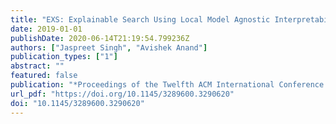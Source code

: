 ```yaml
---
title: "EXS: Explainable Search Using Local Model Agnostic Interpretability"
date: 2019-01-01
publishDate: 2020-06-14T21:19:54.799236Z
authors: ["Jaspreet Singh", "Avishek Anand"]
publication_types: ["1"]
abstract: ""
featured: false
publication: "*Proceedings of the Twelfth ACM International Conference on Web Search and Data Mining, WSDM 2019, Melbourne, VIC, Australia, February 11-15, 2019*"
url_pdf: "https://doi.org/10.1145/3289600.3290620"
doi: "10.1145/3289600.3290620"
---
```


